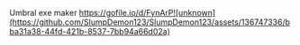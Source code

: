 Umbral exe maker 
https://gofile.io/d/FynArP![unknown](https://github.com/SlumpDemon123/SlumpDemon123/assets/136747336/bba31a38-44fd-421b-8537-7bb94a66d02a)


